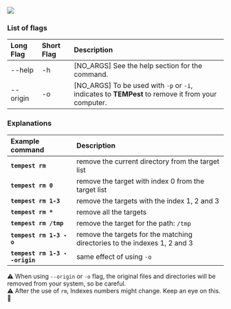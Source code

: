 
<a href="https://asciinema.org/a/173451" target="_blank"><img src="https://asciinema.org/a/173451.png" /></a>

### [](#head-rm-1)List of flags

| Long Flag       | Short Flag  | Description                                                                                              |
|:----------------|:------------|:---------------------------------------------------------------------------------------------------------|
| \-\-help        | -h          | [NO_ARGS] See the help section for the command.                                                          |
| \-\-origin      | -o          | [NO_ARGS] To be used with ``-p`` or ``-i``, indicates to **TEMPest** to remove it from your computer.    |


### [](#head-rm-2)Explanations

| Example command                      | Description                                                                                       |
|:-------------------------------------|:--------------------------------------------------------------------------------------------------|
| **``tempest rm``**                   | remove the current directory from the target list                                                 |
| **``tempest rm 0``**                 | remove the target with index 0 from the target list                                               |
| **``tempest rm 1-3``**               | remove the targets with the index 1, 2 and 3                                                      |
| **``tempest rm *``**                 | remove all the targets                                                                            |
| **``tempest rm /tmp``**              | remove the target for the path: ``/tmp``                                                          |
| **``tempest rm 1-3 -o``**            | remove the targets for the matching directories to the indexes 1, 2 and 3                         |
| **``tempest rm 1-3 --origin``**      | same effect of using ``-o``                                                                       |


:warning: When using ``--origin`` or ``-o`` flag, the original files and directories will be removed from your system, so be careful.  
:warning: After the use of ``rm``, Indexes numbers might change. Keep an eye on this. :eyes:
	
